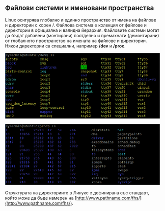 ## Файлови системи и именовани пространства

Linux осигурява глобално и единно пространство от имена на файлове и директории с корен /. 
Файлова система е колекция от файлове и директории в официална и валидна йерархия. 
Файловите системи могат да бъдат добавени (монтирани) поотделно и премахнати (демонтирани) от глобалното пространство на имената на файлове и директории. 
Някои директории са специални, например **/dev** и **/proc**.

![02_filesystem_fig1.png](02_filesystem_fig1.png) 

![02_filesystem_fig2.png](02_filesystem_fig2.png) 
 
Структурата на директориите в Линукс е дефинирана със стандарт, който може да бъде намерен на 
[http://www.pathname.com/fhs/](http://www.pathname.com/fhs/).
